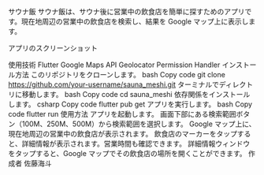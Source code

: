 サウナ飯
サウナ飯は、サウナ後に営業中の飲食店を簡単に探すためのアプリです。現在地周辺の営業中の飲食店を検索し、結果を Google マップ上に表示します。

アプリのスクリーンショット

使用技術
Flutter
Google Maps API
Geolocator
Permission Handler
インストール方法
このリポジトリをクローンします。
bash
Copy code
git clone https://github.com/your-username/sauna_meshi.git
ターミナルでディレクトリに移動します。
bash
Copy code
cd sauna_meshi
依存関係をインストールします。
csharp
Copy code
flutter pub get
アプリを実行します。
bash
Copy code
flutter run
使用方法
アプリを起動します。
画面下部にある検索範囲ボタン（100M、250M、500M）から検索範囲を選択します。
Google マップ上に、現在地周辺の営業中の飲食店が表示されます。
飲食店のマーカーをタップすると、詳細情報が表示されます。営業時間も確認できます。
詳細情報ウィンドウをタップすると、Google マップでその飲食店の場所を開くことができます。
作成者
佐藤海斗
